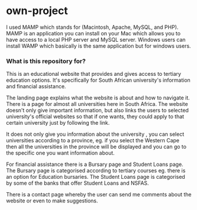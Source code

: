 # own-project


I used MAMP which stands for (Macintosh, Apache, MySQL, and PHP). MAMP is an application you can install on your Mac which allows you to have access to a local PHP server and MySQL server. Windows users can install WAMP which basically is the same application but for windows users.

### What is this repository for? ###

This is an educational website that provides and gives access to tertiary education options. It's specifically for  South African university's information and financial assistance. 

The landing page explains what the website is about and how to navigate it. There is a page for almost all universities here in South Africa. The website doesn't only give important information, but also links the users to selected university's official websites so that if one wants, they could apply to that certain university just by following the link.

It does not only give you information about the university , you can select universities according to a province, eg. if you select the Western Cape then all the universities in the province will be displayed and you can go to the specific one you want information about.

For financial assistance there is a Bursary page and Student Loans page. The Bursary page is categorised according to tertiary courses eg. there is an option for Education bursaries. The Student Loans page is categorised by some of the banks that offer Student Loans and NSFAS. 

There is a contact page whereby the user can send me comments about the website or even to make suggestions.
